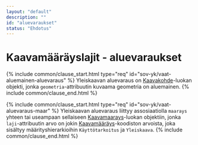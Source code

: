 ```yaml
---
layout: "default"
description: ""
id: "aluevaraukset"
status: "Ehdotus"
---
```

# Kaavamääräyslajit - aluevaraukset

<!-- Kommentti / Ilpo: Raporttiinkin viitaten - halutaanko eroon erillisistä aluevaraus / alueen käyttötarkoitus jne termeistä eri kaavatasojen välillä? Nyt tässä vanha oletus pohjalla -->

{% include common/clause_start.html type="req" id="sov-yk/vaat-aluemainen-aluevaraus" %}
Yleiskaavan aluevaraus on [Kaavakohde](dokumentaatio/#kaavakohde)-luokan objekti, jonka ```geometria```-attribuutin kuvaama geometria on aluemainen.
{% include common/clause_end.html %}

{% include common/clause_start.html type="req" id="sov-yk/vaat-aluevaraus-maar" %}
Yleiskaavan aluevaraus liittyy assosiaatiolla ```maarays``` yhteen tai useampaan sellaiseen [Kaavamaarays](dokumentaatio/#kaavamaarays)-luokan objektiin, jonka ```laji```-attribuutin arvo on jokin [Kaavamääräys](http://uri.suomi.fi/codelist/rytj/RY_Kaavamaarays)-koodiston arvoista, joka sisältyy määrityshierarkioihin  ```Käyttötarkoitus``` ja ```Yleiskaava```.
{% include common/clause_end.html %}
